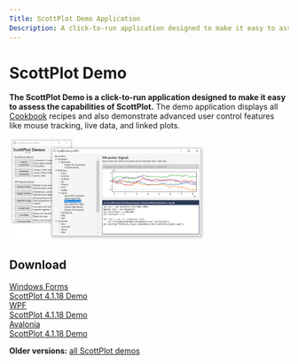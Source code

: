 ```yaml
---
Title: ScottPlot Demo Application
Description: A click-to-run application designed to make it easy to assess the capabilities of ScottPlot
---
```


# ScottPlot Demo

**The ScottPlot Demo is a click-to-run application designed to make it easy to assess the capabilities of ScottPlot.** The demo application displays all [Cookbook](../cookbook) recipes and also demonstrate advanced user control features like mouse tracking, live data, and linked plots. 

<div class='text-center m-4'>
<img src='scottplot-demo.png' width='70%'>
</div>

## Download

<div class="container p-2 mb-3">
    <div class="row">
        <div class="col text-center">
            <a href="https://swharden.com/scottplot/demos/ScottPlotDemo-4.1.18-WinForms.zip"
                class="btn btn-success btn-lg shadow-sm">
                <div class="fs-3">Windows Forms</div>
                <div class="fs-6 fw-light">ScottPlot 4.1.18 Demo</div>
            </a>
        </div>
        <div class="col text-center">
            <a href="https://swharden.com/scottplot/demos/ScottPlotDemo-4.1.18-WPF.zip"
                class="btn btn-primary btn-lg shadow-sm">
                <div class="fs-3">WPF</div>
                <div class="fs-6 fw-light">ScottPlot 4.1.18 Demo</div>
            </a>
        </div>
        <div class="col text-center">
            <a href="https://swharden.com/scottplot/demos/ScottPlotDemo-4.1.18-Avalonia.zip"
                class="btn btn-secondary btn-lg shadow-sm">
                <div class="fs-3">Avalonia</div>
                <div class="fs-6 fw-light">ScottPlot 4.1.18 Demo</div>
            </a>
        </div>
    </div>
</div>

**Older versions:** [all ScottPlot demos](https://swharden.com/scottplot/demos/)